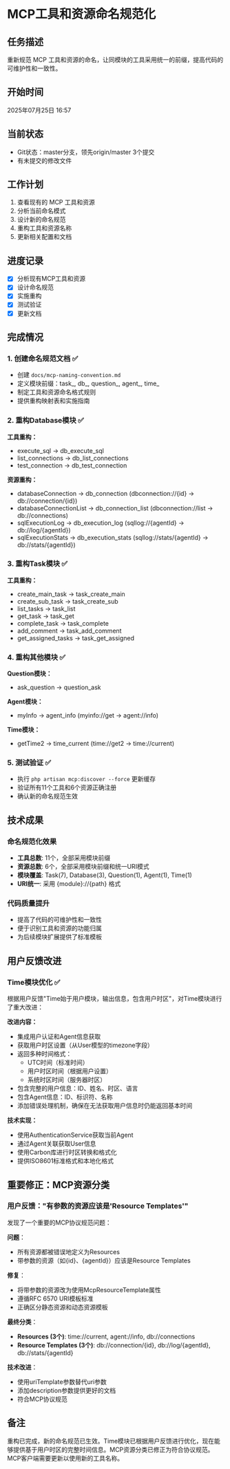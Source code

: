 # MCP工具和资源命名规范化

## 任务描述
重新规范 MCP 工具和资源的命名，让同模块的工具采用统一的前缀，提高代码的可维护性和一致性。

## 开始时间
2025年07月25日 16:57

## 当前状态
- Git状态：master分支，领先origin/master 3个提交
- 有未提交的修改文件

## 工作计划
1. 查看现有的 MCP 工具和资源
2. 分析当前命名模式
3. 设计新的命名规范
4. 重构工具和资源名称
5. 更新相关配置和文档

## 进度记录
- [x] 分析现有MCP工具和资源
- [x] 设计命名规范
- [x] 实施重构
- [x] 测试验证
- [x] 更新文档

## 完成情况

### 1. 创建命名规范文档 ✅
- 创建 `docs/mcp-naming-convention.md`
- 定义模块前缀：task_, db_, question_, agent_, time_
- 制定工具和资源命名格式规则
- 提供重构映射表和实施指南

### 2. 重构Database模块 ✅
**工具重构：**
- execute_sql → db_execute_sql
- list_connections → db_list_connections
- test_connection → db_test_connection

**资源重构：**
- databaseConnection → db_connection (dbconnection://{id} → db://connection/{id})
- databaseConnectionList → db_connection_list (dbconnection://list → db://connections)
- sqlExecutionLog → db_execution_log (sqllog://{agentId} → db://log/{agentId})
- sqlExecutionStats → db_execution_stats (sqllog://stats/{agentId} → db://stats/{agentId})

### 3. 重构Task模块 ✅
**工具重构：**
- create_main_task → task_create_main
- create_sub_task → task_create_sub
- list_tasks → task_list
- get_task → task_get
- complete_task → task_complete
- add_comment → task_add_comment
- get_assigned_tasks → task_get_assigned

### 4. 重构其他模块 ✅
**Question模块：**
- ask_question → question_ask

**Agent模块：**
- myInfo → agent_info (myinfo://get → agent://info)

**Time模块：**
- getTime2 → time_current (time://get2 → time://current)

### 5. 测试验证 ✅
- 执行 `php artisan mcp:discover --force` 更新缓存
- 验证所有11个工具和6个资源正确注册
- 确认新的命名规范生效

## 技术成果

### 命名规范化效果
- **工具总数**: 11个，全部采用模块前缀
- **资源总数**: 6个，全部采用模块前缀和统一URI模式
- **模块覆盖**: Task(7), Database(3), Question(1), Agent(1), Time(1)
- **URI统一**: 采用 {module}://{path} 格式

### 代码质量提升
- 提高了代码的可维护性和一致性
- 便于识别工具和资源的功能归属
- 为后续模块扩展提供了标准模板

## 用户反馈改进

### Time模块优化 ✅
根据用户反馈"Time始于用户模块，输出信息，包含用户时区"，对Time模块进行了重大改进：

**改进内容：**
- 集成用户认证和Agent信息获取
- 获取用户时区设置（从User模型的timezone字段）
- 返回多种时间格式：
  - UTC时间（标准时间）
  - 用户时区时间（根据用户设置）
  - 系统时区时间（服务器时区）
- 包含完整的用户信息：ID、姓名、时区、语言
- 包含Agent信息：ID、标识符、名称
- 添加错误处理机制，确保在无法获取用户信息时仍能返回基本时间

**技术实现：**
- 使用AuthenticationService获取当前Agent
- 通过Agent关联获取User信息
- 使用Carbon库进行时区转换和格式化
- 提供ISO8601标准格式和本地化格式

## 重要修正：MCP资源分类

### 用户反馈："有参数的资源应该是'Resource Templates'"
发现了一个重要的MCP协议规范问题：

**问题**：
- 所有资源都被错误地定义为Resources
- 带参数的资源（如{id}、{agentId}）应该是Resource Templates

**修复**：
- 将带参数的资源改为使用McpResourceTemplate属性
- 遵循RFC 6570 URI模板标准
- 正确区分静态资源和动态资源模板

**最终分类**：
- **Resources (3个)**: time://current, agent://info, db://connections
- **Resource Templates (3个)**: db://connection/{id}, db://log/{agentId}, db://stats/{agentId}

**技术改进**：
- 使用uriTemplate参数替代uri参数
- 添加description参数提供更好的文档
- 符合MCP协议规范

## 备注
重构已完成，新的命名规范已生效。Time模块已根据用户反馈进行优化，现在能够提供基于用户时区的完整时间信息。MCP资源分类已修正为符合协议规范。MCP客户端需要更新以使用新的工具名称。
